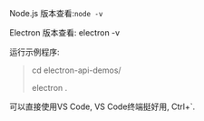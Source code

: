 Node.js 版本查看:`node -v`

Electron 版本查看: electron -v

运行示例程序:

> cd electron-api-demos/
>
> electron .

可以直接使用VS Code, VS Code终端挺好用, Ctrl+\`.





